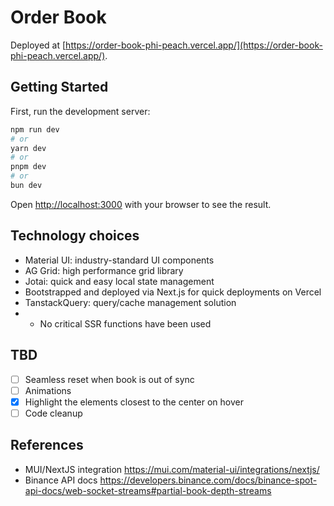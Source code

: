 # Order Book

Deployed at [https://order-book-phi-peach.vercel.app/](https://order-book-phi-peach.vercel.app/).

## Getting Started

First, run the development server:

```bash
npm run dev
# or
yarn dev
# or
pnpm dev
# or
bun dev
```

Open [http://localhost:3000](http://localhost:3000) with your browser to see the result.

## Technology choices

- Material UI: industry-standard UI components
- AG Grid: high performance grid library
- Jotai: quick and easy local state management
- Bootstrapped and deployed via Next.js for quick deployments on Vercel
- TanstackQuery: query/cache management solution
- - No critical SSR functions have been used

## TBD

- [ ] Seamless reset when book is out of sync
- [ ] Animations
- [x] Highlight the elements closest to the center on hover
- [ ] Code cleanup

## References

- MUI/NextJS integration https://mui.com/material-ui/integrations/nextjs/
- Binance API docs https://developers.binance.com/docs/binance-spot-api-docs/web-socket-streams#partial-book-depth-streams
